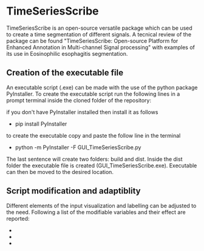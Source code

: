 # TimeSeriesScribe

TimeSeriesScribe is an open-source versatile package which can be used to create a time segmentation of different signals. A tecnical review of the package can be found "TimeSeriesScribe: Open-source Platform for Enhanced
Annotation in Multi-channel Signal processing" with examples of its use in Eosinophilic esophagitis segmentation. 

## Creation of the executable file

An executable script (.exe) can be made with the use of the python package PyInstaller. To create the executable script run the following lines in a prompt terminal inside the cloned folder of the repository:

if you don't have PyInstaller installed then install it as follows
- pip install PyInstaller 

to create the executable copy and paste the follow line in the terminal
- python -m PyInstaller -F GUI_TimeSeriesScribe.py

The last sentence will create two folders: build and dist. Inside the dist folder the executable file is created (GUI_TimeSeriesScribe.exe). Executable can then be moved to the desired location. 

## Script modification and adaptiblity

Different elements of the input visualization and labelling can be adjusted to the need. Following a list of the modifiable variables and their effect are reported:

-
-
-







